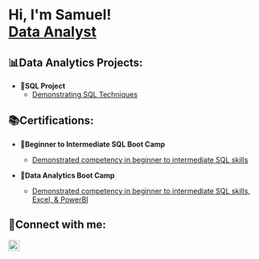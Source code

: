 <h1>Hi, I'm Samuel! <br/><a 
href="https://www.linkedin.com/in/perrysamuel97/">Data Analyst</a>
</h1>

<h2>📊Data Analytics Projects:</h2>

- <b>💾SQL Project</b>
  - [Demonstrating SQL Techniques](https://github.com/perrysamuel97/SQL_Techniques/blob/main/README.md)

<h2>📚Certifications:</h2>

- <b>📜Beginner to Intermediate SQL Boot Camp</b>
  - [Demonstrated competency in beginner to intermediate SQL skills](https://www.virtualbadge.io/certificate-validator?credential=73cdd3c0-63e2-46dd-a640-b5d0e4eaf061)
    
- <b>📜Data Analytics Boot Camp</b>
  - [Demonstrated competency in beginner to intermediate SQL skills, Excel, & PowerBI](https://www.virtualbadge.io/certificate-validator?credential=fccdfc3e-1639-419b-b4a7-27b75ab796cf)

<h2>📱Connect with me:</h2>
<a href=" https://www.linkedin.com/in/perrysamuel97" target="_blank">
  <img align="left" alt="Samuel Perry" width="22px" src="https://cdn.jsdelivr.net/npm/simple-icons@v3/icons/linkedin.svg" />
</a>

